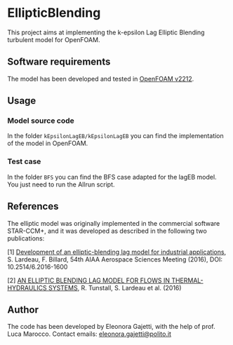 # EllipticBlending
This project aims at implementing the k-epsilon Lag Elliptic Blending turbulent model for OpenFOAM. 

## Software requirements
The model has been developed and tested in [OpenFOAM v2212](https://www.openfoam.com/download/release-history#v2212).


## Usage

### Model source code
In the folder ```kEpsilonLagEB/kEpsilonLagEB``` you can find the implementation of the model in OpenFOAM.

### Test case
In the folder ```BFS``` you can find the BFS case adapted for the lagEB model. You just need to run the Allrun script.

## References
The elliptic model was originally implemented in the commercial software STAR-CCM+, and it was developed as described in the following two publications:

[1] [Development of an elliptic-blending lag model for industrial applications](https://www.researchgate.net/publication/314229391_development_of_an_elliptic-blending_lag_model_for_industrial_applications), S. Lardeau, F. Billard, 54th AIAA Aerospace Sciences Meeting (2016), DOI: 10.2514/6.2016-1600
      
[2] [AN ELLIPTIC BLENDING LAG MODEL FOR FLOWS IN THERMAL-HYDRAULICS SYSTEMS](https://www.researchgate.net/publication/308413285_AN_ELLIPTIC_BLENDING_LAG_MODEL_FOR_FLOWS_IN_THERMAL-HYDRAULICS_SYSTEMS), R. Tunstall, S. Lardeau et al. (2016)

## Author
The code has been developed by Eleonora Gajetti, with the help of prof. Luca Marocco. Contact emails: eleonora.gajetti@polito.it


    
